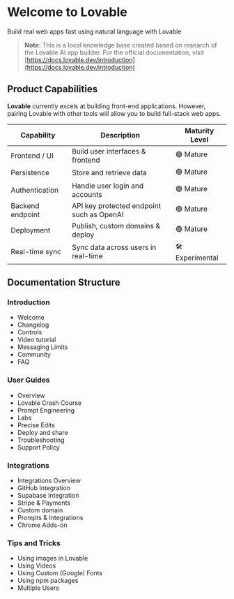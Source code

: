 # Welcome to Lovable

Build real web apps fast using natural language with Lovable

> **Note**: This is a local knowledge base created based on research of the Lovable AI app builder. For the official documentation, visit [https://docs.lovable.dev/introduction](https://docs.lovable.dev/introduction)

## Product Capabilities

**Lovable** currently excels at building front-end applications. However, pairing Lovable with other tools will allow you to build full-stack web apps.

| Capability | Description | Maturity Level |
| --- | --- | --- |
| Frontend / UI | Build user interfaces & frontend | 🟢 Mature |
| Persistence | Store and retrieve data | 🟢 Mature |
| Authentication | Handle user login and accounts | 🟢 Mature |
| Backend endpoint | API key protected endpoint such as OpenAI | 🟢 Mature |
| Deployment | Publish, custom domains & deploy | 🟢 Mature |
| Real-time sync | Sync data across users in real-time | 🛠️ Experimental |

## Documentation Structure

### Introduction
- Welcome
- Changelog
- Controls
- Video tutorial
- Messaging Limits
- Community
- FAQ

### User Guides
- Overview
- Lovable Crash Course
- Prompt Engineering
- Labs
- Precise Edits
- Deploy and share
- Troubleshooting
- Support Policy

### Integrations
- Integrations Overview
- GitHub Integration
- Supabase Integration
- Stripe & Payments
- Custom domain
- Prompts & Integrations
- Chrome Adds-on

### Tips and Tricks
- Using images in Lovable
- Using Videos
- Using Custom (Google) Fonts
- Using npm packages
- Multiple Users
